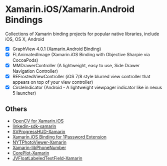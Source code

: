# Xamarin.iOS/Xamarin.Android Bindings
Collections of Xamarin binding projects for popular native libraries, include iOS, OS X, Android

- [x] GraphView 4.0.1 (Xamarin.Android Binding)
- [x] FLAnimatedImage (Xamarin.iOS Binding with Objective Sharpie via CocoaPods)
- [x] MMDrawerController (A lightweight, easy to use, Side Drawer Navigation Controller)
- [x] REFrostedViewController (iOS 7/8 style blurred view controller that appears on top of your view controller)
- [x] CircleIndicator (Android - A lightweight viewpager indicator like in nexus 5 launcher)

## Others
- [OpenCV for Xamarin.iOS](https://github.com/trinnguyen/xamarin.ios-opencv)
- [linkedin-sdk-xamarin](https://github.com/trinnguyen/linkedin-sdk-xamarin)
- [SVProgressHUD-Xamarin](https://github.com/trinnguyen/SVProgressHUD-Xamarin)
- [Xamarin.iOS Binding for 1Password Extension](https://github.com/trinnguyen/onepassword-app-extension-xamarin)
- [NYTPhotoViewer-Xamarin](https://github.com/trinnguyen/NYTPhotoViewer-Xamarin)
- [Xamarin-libPhoneNumber](https://github.com/trinnguyen/Xamarin-libPhoneNumber)
- [CorePlot-Xamarin](https://github.com/trinnguyen/CorePlot-Xamarin)
- [JVFloatLabeledTextField-Xamarin](https://github.com/trinnguyen/JVFloatLabeledTextField-Xamarin)
